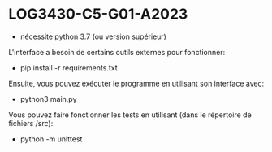 # LOG3430-C5-G01-A2023

- nécessite python 3.7 (ou version supérieur)

L'interface a besoin de certains outils externes pour fonctionner:
- pip install -r requirements.txt

Ensuite, vous pouvez exécuter le programme en utilisant son interface avec:
- python3 main.py

Vous pouvez faire fonctionner les tests en utilisant (dans le répertoire de fichiers /src):
- python -m unittest


